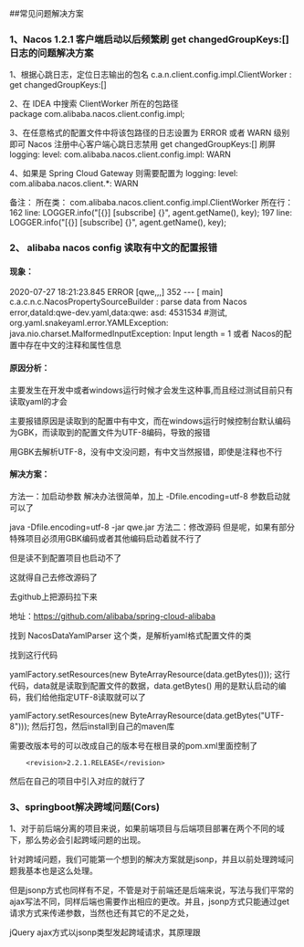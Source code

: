 ##常见问题解决方案

### 1、Nacos 1.2.1 客户端启动以后频繁刷 get changedGroupKeys:[] 日志的问题解决方案
1、根据心跳日志，定位日志输出的包名
c.a.n.client.config.impl.ClientWorker    : get changedGroupKeys:[]

2、在 IDEA 中搜索 ClientWorker 所在的包路径  
package com.alibaba.nacos.client.config.impl;

3、在任意格式的配置文件中将该包路径的日志设置为 ERROR 或者 WARN 级别即可
Nacos 注册中心客户端心跳日志禁用 get changedGroupKeys:[] 刷屏
logging:
  level:
    com.alibaba.nacos.client.config.impl: WARN
  
4、如果是 Spring Cloud Gateway 则需要配置为
logging:
  level:
    com.alibaba.nacos.client.*: WARN 

备注：
所在类：
    com.alibaba.nacos.client.config.impl.ClientWorker
所在行：
    162 line: LOGGER.info("[{}] [subscribe] {}", agent.getName(), key);
    197 line: LOGGER.info("[{}] [subscribe] {}", agent.getName(), key);
### 2、 alibaba nacos config 读取有中文的配置报错
#### 现象：
2020-07-27 18:21:23.845 ERROR [qwe,,,] 352 --- [           main] c.a.c.n.c.NacosPropertySourceBuilder     : parse data from Nacos error,dataId:qwe-dev.yaml,data:qwe:
  asd: 4531534 #测试, 
org.yaml.snakeyaml.error.YAMLException: java.nio.charset.MalformedInputException: Input length = 1
或者
Nacos的配置中存在中文的注释和属性信息

#### 原因分析：
主要发生在开发中或者windows运行时候才会发生这种事,而且经过测试目前只有读取yaml的才会

主要报错原因是读取到的配置中有中文，而在windows运行时候控制台默认编码为GBK，而读取到的配置文件为UTF-8编码，导致的报错

用GBK去解析UTF-8，没有中文没问题，有中文当然报错，即使是注释也不行

#### 解决方案：
方法一：加启动参数
解决办法很简单，加上  -Dfile.encoding=utf-8 参数启动就可以了

java -Dfile.encoding=utf-8 -jar qwe.jar 
方法二：修改源码
但是呢，如果有部分特殊项目必须用GBK编码或者其他编码启动着就不行了

但是读不到配置项目也启动不了

这就得自己去修改源码了

去github上把源码拉下来

地址：https://github.com/alibaba/spring-cloud-alibaba

找到  NacosDataYamlParser 这个类，是解析yaml格式配置文件的类

找到这行代码

yamlFactory.setResources(new ByteArrayResource(data.getBytes()));
这行代码，data就是读取到配置文件的数据，data.getBytes() 用的是默认启动的编码，我们给他指定UTF-8读取就可以了

yamlFactory.setResources(new ByteArrayResource(data.getBytes("UTF-8")));
然后打包，然后install到自己的maven库

需要改版本号的可以改成自己的版本号在根目录的pom.xml里面控制了

        <revision>2.2.1.RELEASE</revision>
然后在自己的项目中引入对应的就行了  

### 3、springboot解决跨域问题(Cors)


1、对于前后端分离的项目来说，如果前端项目与后端项目部署在两个不同的域下，那么势必会引起跨域问题的出现。

针对跨域问题，我们可能第一个想到的解决方案就是jsonp，并且以前处理跨域问题我基本也是这么处理。

但是jsonp方式也同样有不足，不管是对于前端还是后端来说，写法与我们平常的ajax写法不同，同样后端也需要作出相应的更改。并且，jsonp方式只能通过get请求方式来传递参数，当然也还有其它的不足之处，

jQuery ajax方式以jsonp类型发起跨域请求，其原理跟<script>脚本请求一样，因此使用jsonp时也只能使用GET方式发起跨域请求。跨域请求需要服务端配合，设置callback，才能完成跨域请求。

针对于此，我并没有急着使用jsonp的方式来解决跨域问题，去网上找寻其它方式，也就是本文主要所要讲的，在springboot中通过cors协议解决跨域问题。

 

2、Cors协议

H5中的新特性：Cross-Origin Resource Sharing（跨域资源共享）。通过它，我们的开发者（主要指后端开发者）可以决定资源是否能被跨域访问。

cors是一个w3c标准，它允许浏览器（目前ie8以下还不能被支持）像我们不同源的服务器发出xmlHttpRequest请求，我们可以继续使用ajax进行请求访问。

具体关于cors协议的文章 ，可以参考http://www.ruanyifeng.com/blog/2016/04/cors.html 这篇文章，讲的相当不错。

 

3、springboot中解决方案

a. 创建一个filter解决跨域。
复制代码

@Component

public class SimpleCORSFilter implements Filter {

    public void doFilter(ServletRequest req, ServletResponse res, FilterChain chain) throws IOException, ServletException {

        HttpServletResponse response = (HttpServletResponse) res;

        response.setHeader("Access-Control-Allow-Origin", "*");

        response.setHeader("Access-Control-Allow-Methods", "POST, GET, OPTIONS, DELETE, HEAD");

        response.setHeader("Access-Control-Max-Age", "3600");

        response.setHeader("Access-Control-Allow-Headers", "access-control-allow-origin, authority, content-type, version-info, X-Requested-With");

 

        chain.doFilter(req, res);

    }

    public void init(FilterConfig filterConfig) {}

    public void destroy() {}

}

复制代码

 

b. 基于WebMvcConfigurerAdapter配置加入Cors的跨域

 
复制代码

import org.springframework.context.annotation.Configuration; 

import org.springframework.web.servlet.config.annotation.CorsRegistry; 

import org.springframework.web.servlet.config.annotation.WebMvcConfigurerAdapter; 

 

@Configuration 

public class CorsConfig extends WebMvcConfigurerAdapter { 

 

    @Override 

    public void addCorsMappings(CorsRegistry registry) { 

        registry.addMapping("/**") 

                .allowedOrigins("*") 

                .allowCredentials(true) 

                .allowedMethods("GET", "POST", "DELETE", "PUT") 

                .maxAge(3600); 

    } 

 

}

复制代码

 

 
复制代码

@CrossOrigin(origins = "http://192.168.1.10:8080", maxAge = 3600)

@RequestMapping("rest_index")

@RestController

public class IndexController{

复制代码

 

 如果你想做到更细致也可以使用@CrossOrigin这个注解在controller类中使用。

这样就可以指定该controller中所有方法都能处理来自http:19.168.1.10:8080中的请求。

第一种Filter的方案也支持springmvc。

第二种常用于springboot。


### 4


### 5
